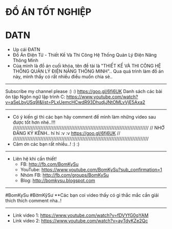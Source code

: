 # ĐỒ ÁN TỐT NGHIỆP
# DATN
* Up cái ĐATN
* Đồ Án Điện Tử - Thiết Kế Và Thi Công Hệ Thống Quản Lý Điện Năng Thông Minh 
* Của mình là đồ án cuối khóa, tên đề tài là "THIẾT KẾ VÀ THI CÔNG HỆ THỐNG QUẢN LÝ ĐIỆN NĂNG THÔNG MINH".. Qua quá trình làm đồ án này, mình thấy có rất nhiều điều muốn chia sẻ.. 
***
Subscribe my channel please :) :) https://goo.gl/6fj6UK
Danh sách các bài ôn tập Ngôn ngữ lập trình C:
https://www.youtube.com/watch?v=aSeLbyUSq9I&list=PLxUemcHCwdR93DhudjJNtOMLvVjE5Axa2
***
* Có ý kiến gì thì các bạn hãy comment để mình làm những video sau được tốt hơn nhé..!!!
////////////////////////////////////////////////////////////////////////////////////
// NHỚ ĐĂNG KÝ KÊNH.. hí hí :v :v https://goo.gl/6fj6UK //
////////////////////////////////////////////////////////////////////////////////////
* Cảm ơn các bạn rất nhiều..! :) :) 
-----
* Liên hệ khi cần thiết!
  * FB: http://fb.com/BomKySu
  * YouTube: https://www.youtube.com/BomKySu?sub_confirmation=1
  * Nhóm FB: http://fb.com/groups/BomKySu
  * Blog: http://bomkysu.blogspot.com
------
#BomKySu
#BờmKỹSư
**Các bạn coi video thấy có gì thắc mắc cần giải thích thích comment nha..!
***
* Link video 1:
https://www.youtube.com/watch?v=fDVYfG0qYAM
* Link video 2:
https://www.youtube.com/watch?v=ayTdyKZe2Qc
